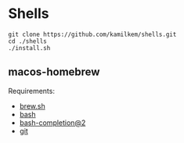 # Shells

```shell
git clone https://github.com/kamilkem/shells.git
cd ./shells
./install.sh
```

## macos-homebrew

Requirements:
- [brew.sh](https://brew.sh/)
- [bash](https://formulae.brew.sh/formula/bash)
- [bash-completion@2](https://formulae.brew.sh/formula/bash-completion@2)
- [git](https://formulae.brew.sh/formula/git)
